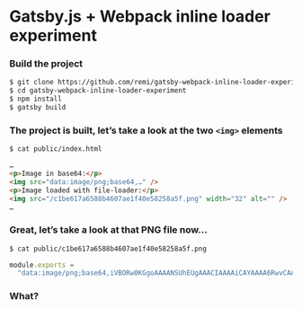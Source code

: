 # Gatsby.js + Webpack inline loader experiment

### Build the project

```bash
$ git clone https://github.com/remi/gatsby-webpack-inline-loader-experiment.git
$ cd gatsby-webpack-inline-loader-experiment
$ npm install
$ gatsby build
```

### The project is built, let’s take a look at the two `<img>` elements

```bash
$ cat public/index.html
```

```html
…
<p>Image in base64:</p>
<img src="data:image/png;base64,…" />
<p>Image loaded with file-loader:</p>
<img src="/c1be617a6588b4607ae1f40e58258a5f.png" width="32" alt="" />
…
```

### Great, let’s take a look at that PNG file now…

```bash
$ cat public/c1be617a6588b4607ae1f40e58258a5f.png
```

```js
module.exports =
  "data:image/png;base64,iVBORw0KGgoAAAANSUhEUgAAACIAAAAiCAYAAAA6RwvCAAAAGXRFWHRTb2Z0d2FyZQBBZG9iZSBJbWFnZVJlYWR5ccllPAAAA5NpVFh0WE1MOmNvbS5hZG9iZS54bXAAAAAAADw/eHBhY2tldCBiZWdpbj0i77u/IiBpZD0iVzVNME1wQ2VoaUh6cmVTek5UY3prYzlkIj8+IDx4OnhtcG1ldGEgeG1sbnM6eD0iYWRvYmU6bnM6bWV0YS8iIHg6eG1wdGs9IkFkb2JlIFhNU…"
```

### What?
